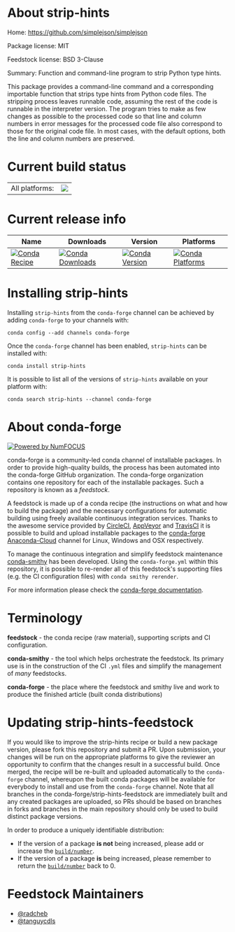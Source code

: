 About strip-hints
=================

Home: https://github.com/simplejson/simplejson

Package license: MIT

Feedstock license: BSD 3-Clause

Summary: Function and command-line program to strip Python type hints.

This package provides a command-line command and a corresponding importable function that strips type hints
from Python code files. The stripping process leaves runnable code, assuming the rest of the code is runnable
 in the interpreter version. The program tries to make as few changes as possible to the processed code so that
  line and column numbers in error messages for the processed code file also correspond to those for
  the original code file. In most cases, with the default options, both the line and column numbers are preserved.


Current build status
====================


<table><tr><td>All platforms:</td>
    <td>
      <a href="https://dev.azure.com/conda-forge/feedstock-builds/_build/latest?definitionId=9168&branchName=master">
        <img src="https://dev.azure.com/conda-forge/feedstock-builds/_apis/build/status/strip-hints-feedstock?branchName=master">
      </a>
    </td>
  </tr>
</table>

Current release info
====================

| Name | Downloads | Version | Platforms |
| --- | --- | --- | --- |
| [![Conda Recipe](https://img.shields.io/badge/recipe-strip--hints-green.svg)](https://anaconda.org/conda-forge/strip-hints) | [![Conda Downloads](https://img.shields.io/conda/dn/conda-forge/strip-hints.svg)](https://anaconda.org/conda-forge/strip-hints) | [![Conda Version](https://img.shields.io/conda/vn/conda-forge/strip-hints.svg)](https://anaconda.org/conda-forge/strip-hints) | [![Conda Platforms](https://img.shields.io/conda/pn/conda-forge/strip-hints.svg)](https://anaconda.org/conda-forge/strip-hints) |

Installing strip-hints
======================

Installing `strip-hints` from the `conda-forge` channel can be achieved by adding `conda-forge` to your channels with:

```
conda config --add channels conda-forge
```

Once the `conda-forge` channel has been enabled, `strip-hints` can be installed with:

```
conda install strip-hints
```

It is possible to list all of the versions of `strip-hints` available on your platform with:

```
conda search strip-hints --channel conda-forge
```


About conda-forge
=================

[![Powered by NumFOCUS](https://img.shields.io/badge/powered%20by-NumFOCUS-orange.svg?style=flat&colorA=E1523D&colorB=007D8A)](http://numfocus.org)

conda-forge is a community-led conda channel of installable packages.
In order to provide high-quality builds, the process has been automated into the
conda-forge GitHub organization. The conda-forge organization contains one repository
for each of the installable packages. Such a repository is known as a *feedstock*.

A feedstock is made up of a conda recipe (the instructions on what and how to build
the package) and the necessary configurations for automatic building using freely
available continuous integration services. Thanks to the awesome service provided by
[CircleCI](https://circleci.com/), [AppVeyor](https://www.appveyor.com/)
and [TravisCI](https://travis-ci.com/) it is possible to build and upload installable
packages to the [conda-forge](https://anaconda.org/conda-forge)
[Anaconda-Cloud](https://anaconda.org/) channel for Linux, Windows and OSX respectively.

To manage the continuous integration and simplify feedstock maintenance
[conda-smithy](https://github.com/conda-forge/conda-smithy) has been developed.
Using the ``conda-forge.yml`` within this repository, it is possible to re-render all of
this feedstock's supporting files (e.g. the CI configuration files) with ``conda smithy rerender``.

For more information please check the [conda-forge documentation](https://conda-forge.org/docs/).

Terminology
===========

**feedstock** - the conda recipe (raw material), supporting scripts and CI configuration.

**conda-smithy** - the tool which helps orchestrate the feedstock.
                   Its primary use is in the construction of the CI ``.yml`` files
                   and simplify the management of *many* feedstocks.

**conda-forge** - the place where the feedstock and smithy live and work to
                  produce the finished article (built conda distributions)


Updating strip-hints-feedstock
==============================

If you would like to improve the strip-hints recipe or build a new
package version, please fork this repository and submit a PR. Upon submission,
your changes will be run on the appropriate platforms to give the reviewer an
opportunity to confirm that the changes result in a successful build. Once
merged, the recipe will be re-built and uploaded automatically to the
`conda-forge` channel, whereupon the built conda packages will be available for
everybody to install and use from the `conda-forge` channel.
Note that all branches in the conda-forge/strip-hints-feedstock are
immediately built and any created packages are uploaded, so PRs should be based
on branches in forks and branches in the main repository should only be used to
build distinct package versions.

In order to produce a uniquely identifiable distribution:
 * If the version of a package **is not** being increased, please add or increase
   the [``build/number``](https://conda.io/docs/user-guide/tasks/build-packages/define-metadata.html#build-number-and-string).
 * If the version of a package **is** being increased, please remember to return
   the [``build/number``](https://conda.io/docs/user-guide/tasks/build-packages/define-metadata.html#build-number-and-string)
   back to 0.

Feedstock Maintainers
=====================

* [@radcheb](https://github.com/radcheb/)
* [@tanguycdls](https://github.com/tanguycdls/)

